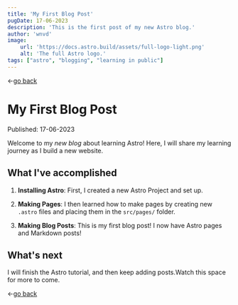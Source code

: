 ```yaml
--- 
title: 'My First Blog Post'
pugDate: 17-06-2023
description: 'This is the first post of my new Astro blog.'
author: 'wnvd'
image:
    url: 'https://docs.astro.build/assets/full-logo-light.png'
    alt: 'The full Astro logo.'
tags: ["astro", "blogging", "learning in public"]
---
```

&larr;[go back](/blog)
# My First Blog Post

Published: 17-06-2023

Welcome to my _new blog_ about learning Astro! Here, I will share my learning journey as I build a new website.

## What I've accomplished

1. **Installing Astro**: First, I created a new Astro  Project and set up.

2. **Making Pages**: I then learned how to make pages by creating new `.astro` files and placing them in the `src/pages/` folder.

3. **Making Blog Posts**: This is my first blog post! I now have Astro pages and Markdown posts!

## What's next

I will finish the Astro tutorial, and then keep adding posts.Watch this space for more to come.

&larr;[go back](/blog)
